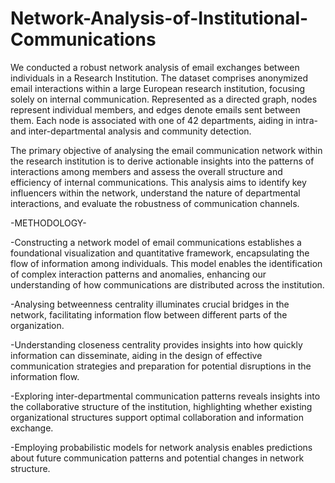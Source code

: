 # Network-Analysis-of-Institutional-Communications

We conducted a robust network analysis of email exchanges between individuals in a Research Institution. The dataset comprises anonymized email interactions within a large European research institution, focusing solely on internal communication. Represented as a directed graph, nodes represent individual members, and edges denote emails sent between them. Each node is associated with one of 42 departments, aiding in intra- and inter-departmental analysis and community detection.

The primary objective of analysing the email communication network within the research institution is to derive actionable insights into the patterns of interactions among members and assess the overall structure and efficiency of internal communications. This analysis aims to identify key influencers within the network, understand the nature of departmental interactions, and evaluate the robustness of communication channels.


-METHODOLOGY-

-Constructing a network model of email communications establishes a foundational visualization and quantitative framework, encapsulating the flow of information among individuals. This model enables the identification of complex interaction patterns and anomalies, enhancing our understanding of how communications are distributed across the institution.

-Analysing betweenness centrality illuminates crucial bridges in the network, facilitating information flow between different parts of the organization. 

-Understanding closeness centrality provides insights into how quickly information can disseminate, aiding in the design of effective communication strategies and preparation for potential disruptions in the information flow.

-Exploring inter-departmental communication patterns reveals insights into the collaborative structure of the institution, highlighting whether existing organizational structures support optimal collaboration and information exchange.

-Employing probabilistic models for network analysis enables predictions about future communication patterns and potential changes in network structure.
